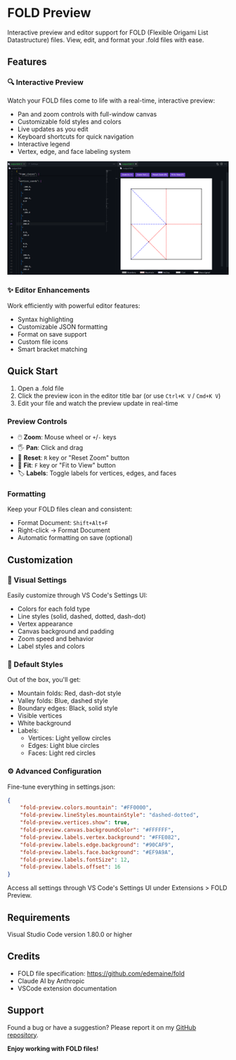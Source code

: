 # FOLD Preview

Interactive preview and editor support for FOLD (Flexible Origami List Datastructure) files. View, edit, and format your .fold files with ease.

## Features

### 🔍 Interactive Preview
Watch your FOLD files come to life with a real-time, interactive preview:
- Pan and zoom controls with full-window canvas
- Customizable fold styles and colors
- Live updates as you edit
- Keyboard shortcuts for quick navigation
- Interactive legend
- Vertex, edge, and face labeling system

![Preview](media/image.png)

### ✨ Editor Enhancements
Work efficiently with powerful editor features:
- Syntax highlighting
- Customizable JSON formatting
- Format on save support
- Custom file icons
- Smart bracket matching

## Quick Start

1. Open a .fold file
2. Click the preview icon in the editor title bar (or use `Ctrl+K V` / `Cmd+K V`)
3. Edit your file and watch the preview update in real-time

### Preview Controls
- 🖱️ **Zoom**: Mouse wheel or `+`/`-` keys
- 🖐️ **Pan**: Click and drag
- 🔄 **Reset**: `R` key or "Reset Zoom" button
- 📐 **Fit**: `F` key or "Fit to View" button
- 🏷️ **Labels**: Toggle labels for vertices, edges, and faces

### Formatting
Keep your FOLD files clean and consistent:
- Format Document: `Shift+Alt+F`
- Right-click → Format Document
- Automatic formatting on save (optional)

## Customization

### 🎨 Visual Settings
Easily customize through VS Code's Settings UI:
- Colors for each fold type
- Line styles (solid, dashed, dotted, dash-dot)
- Vertex appearance
- Canvas background and padding
- Zoom speed and behavior
- Label styles and colors

### 📝 Default Styles
Out of the box, you'll get:
- Mountain folds: Red, dash-dot style
- Valley folds: Blue, dashed style
- Boundary edges: Black, solid style
- Visible vertices
- White background
- Labels:
  - Vertices: Light yellow circles
  - Edges: Light blue circles
  - Faces: Light red circles

### ⚙️ Advanced Configuration
Fine-tune everything in settings.json:
```json
{
    "fold-preview.colors.mountain": "#FF0000",
    "fold-preview.lineStyles.mountainStyle": "dashed-dotted",
    "fold-preview.vertices.show": true,
    "fold-preview.canvas.backgroundColor": "#FFFFFF",
    "fold-preview.labels.vertex.background": "#FFE082",
    "fold-preview.labels.edge.background": "#90CAF9",
    "fold-preview.labels.face.background": "#EF9A9A",
    "fold-preview.labels.fontSize": 12,
    "fold-preview.labels.offset": 16
}
```
Access all settings through VS Code's Settings UI under Extensions > FOLD Preview.

## Requirements

Visual Studio Code version 1.80.0 or higher

## Credits

- FOLD file specification: https://github.com/edemaine/fold
- Claude AI by Anthropic
- VSCode extension documentation

## Support

Found a bug or have a suggestion? Please report it on my [GitHub repository](https://github.com/Googolplexic/vscode-fold-preview/issues).

**Enjoy working with FOLD files!**
